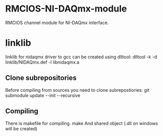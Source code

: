 # RMCIOS-NI-DAQmx-module
RMCIOS channel module for NI-DAQmx interface.

# linklib
linklib for nidaqmx driver to gcc can be created using dlltool:
dlltool -k -d linklib/NIDAQmx.def -l libnidaqmx.a

## Clone subrepositories
Before compiling from sources you need to clone subrepostiories:
git submodule update --init --recursive

## Compiling
There is makefile for compiling.
make
And shared object (.dll on windows will be created)

